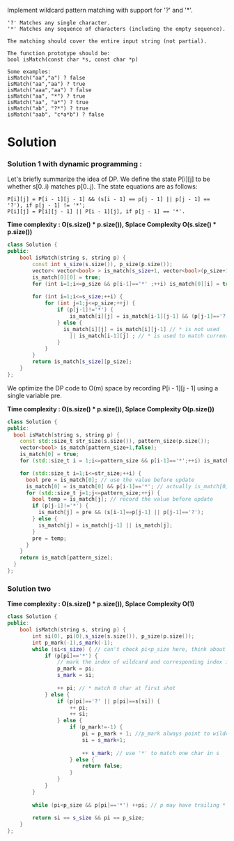 Implement wildcard pattern matching with support for '?' and '*'.
 
```
'?' Matches any single character.
'*' Matches any sequence of characters (including the empty sequence).

The matching should cover the entire input string (not partial).

The function prototype should be:
bool isMatch(const char *s, const char *p)

Some examples:
isMatch("aa","a") ? false
isMatch("aa","aa") ? true
isMatch("aaa","aa") ? false
isMatch("aa", "*") ? true
isMatch("aa", "a*") ? true
isMatch("ab", "?*") ? true
isMatch("aab", "c*a*b") ? false
```

# Solution

### Solution 1 with dynamic programming :
Let's briefly summarize the idea of DP. We define the state P[i][j] to be whether s[0..i) matches p[0..j). The state equations are as follows:
    
```
P[i][j] = P[i - 1][j - 1] && (s[i - 1] == p[j - 1] || p[j - 1] == '?'), if p[j - 1] != '*';
P[i][j] = P[i][j - 1] || P[i - 1][j], if p[j - 1] == '*'.
```

__Time complexity : O(s.size() * p.size()), Splace Complexity O(s.size() * p.size())__

```cpp
class Solution {
public:
    bool isMatch(string s, string p) {
        const int s_size(s.size()), p_size(p.size());
        vector< vector<bool> > is_match(s_size+1, vector<bool>(p_size+1,false) );
        is_match[0][0] = true;
        for (int i=1;i<=p_size && p[i-1]=='*' ;++i) is_match[0][i] = true;
        
        for (int i=1;i<=s_size;++i) {
            for (int j=1;j<=p_size;++j) {
                if (p[j-1]!='*') {
                    is_match[i][j] = is_match[i-1][j-1] && (p[j-1]=='?' || s[i-1]==p[j-1]);
                } else {
                  is_match[i][j] = is_match[i][j-1] // * is not used
                    || is_match[i-1][j] ; // * is used to match current char
                }
            }
        }
        return is_match[s_size][p_size];
    }
};
```

We optimize the DP code to O(m) space by recording P[i - 1][j - 1] using a single variable pre.

__Time complexity : O(s.size() * p.size()), Splace Complexity O(p.size())__
```cpp
class Solution {
public:
  bool isMatch(string s, string p) {
    const std::size_t str_size(s.size()), pattern_size(p.size());
    vector<bool> is_match(pattern_size+1,false);
    is_match[0] = true;
    for (std::size_t i = 1;i<=pattern_size && p[i-1]=='*';++i) is_match[i] = true;

    for (std::size_t i=1;i<=str_size;++i) {
      bool pre = is_match[0]; // use the value before update
      is_match[0] = is_match[0] && p[i-1]=='*'; // actually is_match[0] will only be true on first row
      for (std::size_t j=1;j<=pattern_size;++j) {
        bool temp = is_match[j]; // record the value before update
        if (p[j-1]!='*') {
          is_match[j] = pre && (s[i-1]==p[j-1] || p[j-1]=='?');
        } else {
          is_match[j] = is_match[j-1] || is_match[j];
        }
        pre = temp;
      }
    }
    return is_match[pattern_size];
  }
};
```

### Solution two

__Time complexity : O(s.size() * p.size()), Splace Complexity O(1)__

```cpp
class Solution {
public:
    bool isMatch(string s, string p) {
        int si(0), pi(0),s_size(s.size()), p_size(p.size());
        int p_mark(-1),s_mark(-1);
        while (si<s_size) { // can't check pi<p_size here, think about "abc","*"
            if (p[pi]=='*') {
                // mark the index of wildcard and corresponding index in s
                p_mark = pi;
                s_mark = si;
                
                ++ pi; // * match 0 char at first shot
            } else {
                if (p[pi]=='?' || p[pi]==s[si]) {
                    ++ pi;
                    ++ si;
                } else {
                    if (p_mark!=-1) {
                        pi = p_mark + 1; //p_mark always point to wildcard index in p
                        si = s_mark+1; 
                        
                        ++ s_mark; // use '*' to match one char in s 
                    } else {
                        return false;
                    }    
                }
            }
        }
        
        while (pi<p_size && p[pi]=='*') ++pi; // p may have trailing *
        
        return si == s_size && pi == p_size;
    }
};
```
